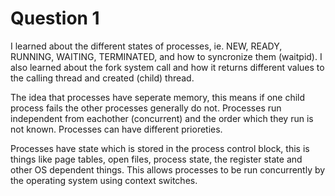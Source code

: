 # Question 1

I learned about the different states of processes, ie. NEW, READY, RUNNING, WAITING, TERMINATED, and how to syncronize them (waitpid).
I also learned about the fork system call and how it returns different values to the calling thread and created (child) thread.

The idea that processes have seperate memory, this means if one child process fails the other processes generally do not.
Processes run independent from eachother (concurrent) and the order which they run is not known.
Processes can have different prioreties.

Processes have state which is stored in the process control block, this is things like page tables, open files, process state, the register state and other OS dependent things. This allows processes to be run concurrently by the operating system using context switches.